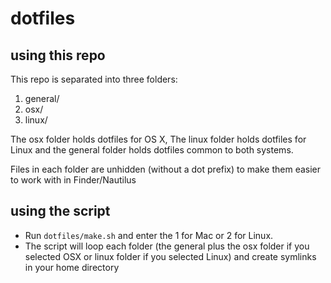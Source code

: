 # dotfiles


## using this repo
This repo is separated into three folders:

1. general/
2. osx/
3. linux/

The osx folder holds dotfiles for OS X, The linux folder holds dotfiles for Linux and the general folder holds dotfiles common to both systems.

Files in each folder are unhidden (without a dot prefix) to make them easier to work with in Finder/Nautilus

## using the script
* Run `dotfiles/make.sh` and enter the 1 for Mac or 2 for Linux. 
* The script will loop each folder (the general plus the osx folder if you selected OSX or linux folder if you selected Linux) and create symlinks in your home directory
